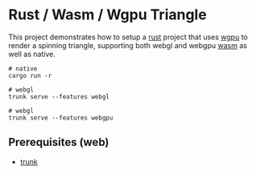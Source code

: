 # Rust / Wasm / Wgpu Triangle

This project demonstrates how to setup a [rust](https://www.rust-lang.org/) project
that uses [wgpu](https://wgpu.rs/) to render a spinning triangle, supporting
both webgl and webgpu [wasm](https://webassembly.org/) as well as native.

```
# native
cargo run -r 

# webgl
trunk serve --features webgl

# webgl
trunk serve --features webgpu
```

## Prerequisites (web)

* [trunk](https://trunkrs.dev/)